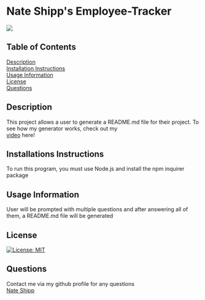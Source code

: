 # Nate Shipp's Employee-Tracker

<img src= "https://user-images.githubusercontent.com/77896188/113640475-5bf03e80-9630-11eb-820f-cdd60f79045c.png">

## Table of Contents
[Description](#Description)  
[Installation Instructions](#Installation-Instructions)  
[Usage Information](#Usage-Information)  
[License](#License)  
[Questions](#Questions)  



## Description
This project allows a user to generate a README.md file for their project.
To see how my generator works, check out my \
[video](https://www.youtube.com/watch?v=qAnWPkJib2Q) here!

## Installations Instructions
To run this program, you must use Node.js and install the npm inquirer package

## Usage Information
User will be prompted with multiple questions and after answering all of them, a README.md file will be generated

## License
[![License: MIT](https://img.shields.io/badge/License-MIT-yellow.svg)](https://opensource.org/licenses/MIT)

## Questions
Contact me via my github profile for any questions \
[Nate Shipp](https://github.com/nateskate256) 



